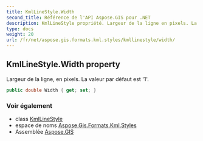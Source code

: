 ```yaml
---
title: KmlLineStyle.Width
second_title: Référence de l'API Aspose.GIS pour .NET
description: KmlLineStyle propriété. Largeur de la ligne en pixels. La valeur par défaut est 1.
type: docs
weight: 20
url: /fr/net/aspose.gis.formats.kml.styles/kmllinestyle/width/
---
```

## KmlLineStyle.Width property

Largeur de la ligne, en pixels. La valeur par défaut est '1'.

```csharp
public double Width { get; set; }
```

### Voir également

* class [KmlLineStyle](../)
* espace de noms [Aspose.Gis.Formats.Kml.Styles](../../kmllinestyle/)
* Assemblée [Aspose.GIS](../../../)


